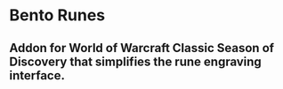 # Bento Runes

## Addon for World of Warcraft Classic Season of Discovery that simplifies the rune engraving interface.
